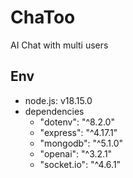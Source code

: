 # ChaToo
AI Chat with multi users


## Env
- node.js: v18.15.0
- dependencies
    - "dotenv": "^8.2.0"
    - "express": "^4.17.1"
    - "mongodb": "^5.1.0"
    - "openai": "^3.2.1"
    - "socket.io": "^4.6.1"
